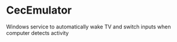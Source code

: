 # CecEmulator
Windows service to automatically wake TV and switch inputs when computer detects activity
